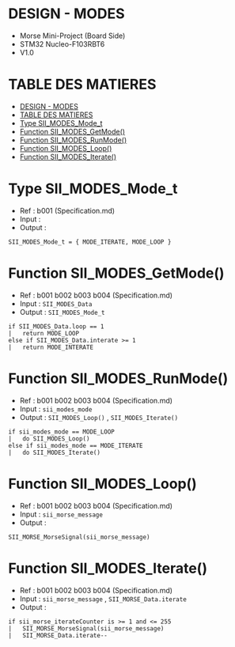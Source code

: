 # DESIGN - MODES

- Morse  Mini-Project (Board Side)
- STM32 Nucleo-F103RBT6
- V1.0

# TABLE DES MATIERES
- [DESIGN - MODES](#design---modes)
- [TABLE DES MATIERES](#table-des-matieres)
- [Type SII\_MODES\_Mode\_t](#type-sii_modes_mode_t)
- [Function SII\_MODES\_GetMode()](#function-sii_modes_getmode)
- [Function SII\_MODES\_RunMode()](#function-sii_modes_runmode)
- [Function SII\_MODES\_Loop()](#function-sii_modes_loop)
- [Function SII\_MODES\_Iterate()](#function-sii_modes_iterate)


# Type SII_MODES_Mode_t

- Ref : b001 (Specification.md)
- Input :
- Output :

```
SII_MODES_Mode_t = { MODE_ITERATE, MODE_LOOP }
```

# Function SII_MODES_GetMode()

- Ref : b001 b002 b003 b004 (Specification.md)
- Input : `SII_MODES_Data`
- Output : `SII_MODES_Mode_t` 

```
if SII_MODES_Data.loop == 1
|   return MODE_LOOP
else if SII_MODES_Data.interate >= 1
|   return MODE_INTERATE
```

# Function SII_MODES_RunMode()

- Ref : b001 b002 b003 b004 (Specification.md)
- Input : `sii_modes_mode`
- Output : `SII_MODES_Loop()` , `SII_MODES_Iterate()`

```
if sii_modes_mode == MODE_LOOP
|   do SII_MODES_Loop()
else if sii_modes_mode == MODE_ITERATE
|   do SII_MODES_Iterate()
```

# Function SII_MODES_Loop()

- Ref : b001 b002 b003 b004 (Specification.md)
- Input : `sii_morse_message`
- Output :

```
SII_MORSE_MorseSignal(sii_morse_message)
```

# Function SII_MODES_Iterate()

- Ref : b001 b002 b003 b004 (Specification.md)
- Input : `sii_morse_message` , `SII_MORSE_Data.iterate`
- Output :

```
if sii_morse_iterateCounter is >= 1 and <= 255
|   SII_MORSE_MorseSignal(sii_morse_message)
|   SII_MORSE_Data.iterate--
```